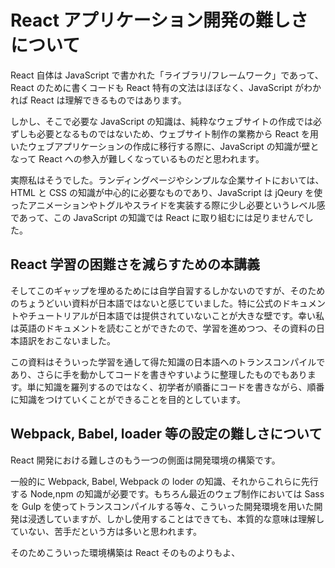# React アプリケーション開発の難しさについて

React 自体は JavaScript で書かれた「ライブラリ/フレームワーク」であって、React のために書くコードも React 特有の文法はほぼなく、JavaScript がわかれば React は理解できるものではあります。

しかし、そこで必要な JavaScript の知識は、純粋なウェブサイトの作成では必ずしも必要となるものではないため、ウェブサイト制作の業務から React を用いたウェブアプリケーションの作成に移行する際に、JavaScript の知識が壁となって React への参入が難しくなっているものだと思われます。

実際私はそうでした。ランディングページやシンプルな企業サイトにおいては、HTML と CSS の知識が中心的に必要なものであり、JavaScript は jQeury を使ったアニメーションやトグルやスライドを実装する際に少し必要というレベル感であって、この JavaScript の知識では React に取り組むには足りませんでした。

## React 学習の困難さを減らすための本講義

そしてこのギャップを埋めるためには自学自習するしかないのですが、そのためのちょうどいい資料が日本語ではないと感じていました。特に公式のドキュメントやチュートリアルが日本語では提供されていないことが大きな壁です。幸い私は英語のドキュメントを読むことができたので、学習を進めつつ、その資料の日本語訳をおこないました。

この資料はそういった学習を通して得た知識の日本語へのトランスコンパイルであり、さらに手を動かしてコードを書きやすいように整理したものでもあります。単に知識を羅列するのではなく、初学者が順番にコードを書きながら、順番に知識をつけていくことができることを目的としています。

## Webpack, Babel, loader 等の設定の難しさについて

React 開発における難しさのもう一つの側面は開発環境の構築です。

一般的に Webpack, Babel, Webpack の loder の知識、それからこれらに先行する Node,npm の知識が必要です。もちろん最近のウェブ制作においては Sass を Gulp を使ってトランスコンパイルする等々、こういった開発環境を用いた開発は浸透していますが、しかし使用することはできても、本質的な意味は理解していない、苦手だという方は多いと思われます。

そのためこういった環境構築は React そのものよりもよ、





